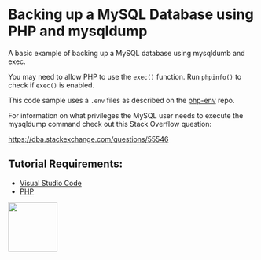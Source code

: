 # Backing up a MySQL Database using PHP and mysqldump

A basic example of backing up a MySQL database using mysqldumb and exec.

You may need to allow PHP to use the ```exec()``` function. Run ```phpinfo()``` to check if ```exec()``` is enabled. 

This code sample uses a ```.env``` files as described on the [php-env](https://github.com/codeadamca/php-env) repo. 

For information on what privileges the MySQL user needs to execute the mysqldump command check out this Stack Overflow question:

https://dba.stackexchange.com/questions/55546

## Tutorial Requirements:

* [Visual Studio Code](https://code.visualstudio.com/)
* [PHP](https://www.php.net/)

<a href="https://codeadam.ca">
<img src="https://codeadam.ca/images/code-block.png" width="100">
</a>
